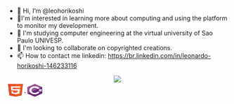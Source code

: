 - 👋 Hi, I’m @leohorikoshi
- 👀I'm interested in learning more about computing and using the platform to monitor my development.
- 🌱 I'm studying computer engineering at the virtual university of Sao Paulo UNIVESP.
- 💞️ I'm looking to collaborate on copyrighted creations.
- 📫 How to contact me linkedin: https://br.linkedin.com/in/leonardo-horikoshi-146233116

<div align="center">
  <a href="https://github.com/leohorikoshi">
  <img height="180em" src="https://github-readme-stats.vercel.app/api?username=leohorikoshi&show_icons=true&theme=dark&include_all_commits=true&count_private=true"/>
</div>

<div>
  <img align="center" alt="HTML" height="30" width="40" src="https://raw.githubusercontent.com/devicons/devicon/master/icons/html5/html5-original.svg">
    <img align="center" alt="Csharp" height="30" width="40" src="https://raw.githubusercontent.com/devicons/devicon/master/icons/csharp/csharp-original.svg">
</div>

<!---

--->
